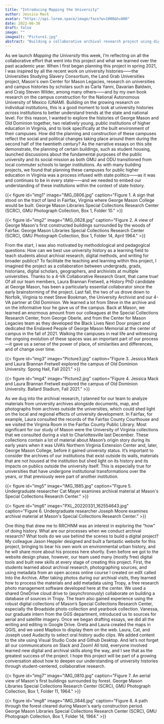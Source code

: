 ```yaml
---
title: "Introducing Mapping the University"
author: Jessica Mack
avatar: "https://api.lorem.space/image/face?w=1000&h=800" 
date: 2022-06-30
draft: false
image: ""
imagealt: "Picture1.jpg"
abstract: "Building a collaborative archival research project using digital methods."
---
```


As we launch *Mapping the University* this week, I’m reflecting on all the collaborative effort that went into this project and what we learned over the past academic year. When I first began planning this project in spring 2021, I was inspired by all the recent work on university histories——the Universities Studying Slavery Consortium, the Land Grab Universities project, Mason's own Center for Mason Legacies, research on universities and campus histories by scholars such as Carla Yanni, Davarian Baldwin, and Craig Steven Wilder, among many others——and by my own book research on the campus construction for the National Autonomous University of Mexico (UNAM). Building on the growing research on individual institutions, this is a good moment to look at university histories *across* institutions to better understand trends at the state and national level. For this reason, I wanted to explore the histories of George Mason and Old Dominion together, two relatively young, public institutions of higher education in Virginia, and to look specifically at the built environment of their campuses. How did the planning and construction of these campuses reflect the social and political changes taking place around them during the second half of the twentieth century? As the narrative essays on this site demonstrate, the planning of certain buildings, such as student housing, launched discussions about the fundamental purposes of the public university and its social mission as both GMU and ODU transitioned from local commuter schools to larger institutions. As with many building projects, we found that planning these campuses for public higher education in Virginia was a process infused with state politics——as it was and continues to be in every state——and we needed to embed our understanding of these institutions within the context of state history.

{{< figure id="img1" image="IMG_0806.jpg" caption="Figure 1. A sign that stood on the tract of land in Fairfax, Virginia where George Mason College would be built. George Mason Libraries Special Collections Research Center (SCRC), GMU Photograph Collection, Box 1, Folder 10." >}}

{{< figure id="img2" image="IMG_0828.jpg" caption="Figure 2. A view of George Mason's first constructed buildings surrounded by the woods of Fairfax. George Mason Libraries Special Collections Research Center (SCRC), GMU Photograph Collection, Box 1, Folder 14, April 1964." >}}

From the start, I was also motivated by methodological and pedagogical questions: How can we best use university history as a learning field to teach students about archival research, digital methods, and writing for broader publics? To facilitate the teaching and learning within this project, I imagined the project as a collaboration between undergrads, grads, historians, digital scholars, geographers, and archivists at multiple universities. Thanks to a 4-VA Collaborative Research Grant, that came true! Of all our team members, Laura Brannan Fretwell, a History PhD candidate at George Mason, has been a particularly essential collaborator since the early brainstorming of the project. Last fall, the two of us drove down to Norfolk, Virginia to meet Steve Bookman, the University Archivist and our 4-VA partner at Old Dominion.  We learned a lot from Steve in the archive and on the informative tour he gave us of the campus. Back at Mason, we learned an enormous amount from our colleagues at the Special Collections Research Center, from George Oberle, and from the Center for Mason Legacies team as they developed the Black Lives Next Door project and dedicated the Enslaved People of George Mason Memorial at the center of campus in the fall of 2021. Walking the campuses in real life and witnessing the ongoing evolution of these spaces was an important part of our process—it gave us a sense of the power of place, of similarities and differences, and of change over time.

{{< figure id="img3" image="Picture3.jpg" caption="Figure 3. Jessica Mack and Laura Brannan Fretwell explored the campus of Old Dominion University. Spong Hall, Fall 2021." >}}

{{< figure id="img4" image="Picture2.jpg" caption="Figure 4. Jessica Mack and Laura Brannan Fretwell explored the campus of Old Dominion University. Ballard Stadium, Fall 2021." >}}

As we dug into the archival research, I planned for our team to analyze materials from university archives alongside documents, map, and photographs from archives outside the universities, which could shed light on the local and regional effects of university development. In Fairfax, for example, Laura consulted the records of the Fairfax County Courthouse and we visited the Virginia Room in the Fairfax County Public Library. Most significant for our study of Mason were the University of Virginia collections that we consulted during a visit to Charlottesville last December. These collections contain a lot of material about Mason’s origin story during its early years when it was UVA’s Northern Virginia Extension Center and, later, George Mason College, before it gained university status. It’s important to consider the archives of our institutions that exist outside its walls, materials that are not housed at the institution but shed light on its history and its impacts on publics outside the university itself. This is especially true for universities that have undergone institutional transformations over the years, or that previously were part of another institution.

{{< figure id="img5" image="IMG_1885.jpg" caption="Figure 5. Undergraduate researcher Cat Mayer examines archival material at Mason's Special Collections Research Center." >}}

{{< figure id="img6" image="PXL_20220331_162554643.jpg" caption="Figure 6. Undergraduate researcher Joseph Moore examines archival material at Mason's Special Collections Research Center." >}}

One thing that drew me to RRCHNM was an interest in exploring the “how” of doing history. What are our processes when we conduct archival research? What tools do we use behind the scenes to build a digital project? My colleague Jason Heppler designed and built a fantastic website for this project, bringing to bear his own work on environmental urban history, and he will share more about his process here shortly. Even before we got to the website design phase, however, our team used many (mostly free) digital tools and built new skills at every stage of creating this project. First, the students learned about archival research, photographing sources, and using metadata from an open access online course I created on edX called Into the Archive. After taking photos during our archival visits, they learned how to process the materials and add metadata using Tropy, a free research photo management software developed here at the center. We used a shared OneDrive cloud drive to (asynchronously) collaborate on building a database of sources in Tropy. The team also gained experience using the robust digital collections of Mason’s Special Collections Research Center, especially the Broadside photo collection and yearbook collection. Vanessa, our graduate intern from the GGS department, introduced us to sources for aerial and satellite imagery. Once we began drafting essays, we did all the writing and editing in Google Drive. Greta and Laura created the maps in QGIS, and we used Mapbox to display them on the web. Laura, Cat, and Joseph used Audacity to select oral history audio clips. We added content to the site using Visual Studio Code and Github Desktop. And let’s not forget all our communications on Slack and Zoom! All told, everyone involved learned new digital and archival skills along the way, and I see that as the greatest success of the project. I hope this project will be part of a growing conversation about how to deepen our understanding of university histories through student-centered, collaborative research.

{{< figure id="img7" image="IMG_0810.jpg" caption="Figure 7. An aerial view of Mason's first buildings surrounded by forest. George Mason Libraries Special Collections Research Center (SCRC), GMU Photograph Collection, Box 1, Folder 11, 1964." >}}

{{< figure id="img8" image="IMG_0846.jpg" caption="Figure 8. A path through the forest cleared during Mason's early construction period. George Mason Libraries Special Collections Research Center (SCRC), GMU Photograph Collection, Box 1, Folder 14, 1964." >}}

